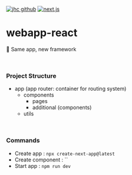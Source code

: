 [![jhc github](https://img.shields.io/badge/GitHub-jrsmth-181717.svg?style=flat&logo=github)](https://github.com/jrsmth)
[![next.js](https://img.shields.io/badge/next.js%20-14%20-black.svg?style=flat&logo=next.js&logoColor=white)](https://github.com/vercel/next.js)
# webapp-react
🧪 Same app, new framework

<br>

### Project Structure
- app (app router: container for routing system)
  - components
    - pages
    - additional (components)
  - utils
    

<br>

### Commands
* Create app : `npx create-next-app@latest`
* Create component : ``
* Start app : `npm run dev`

